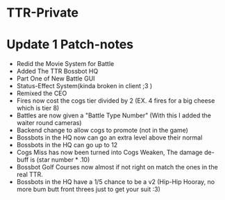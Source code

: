 # TTR-Private

# Update 1 Patch-notes
- Redid the Movie System for Battle
- Added The TTR Bossbot HQ
- Part One of New Battle GUI
- Status-Effect System(kinda broken in client ;3 )
- Remixed the CEO
- Fires now cost the cogs tier divided by 2 (EX. 4 fires for a big cheese which is tier 8)
- Battles are now given a "Battle Type Number" (With this I added the waiter round cameras)
- Backend change to allow cogs to promote (not in the game)
- Bossbots in the HQ now can go an extra level above their normal
- Bossbots in the HQ can go up to 12
- Cogs Miss has now been turned into Cogs Weaken, The damage de-buff is (star number * .10)
- Bossbot Golf Courses now almost if not right on match the ones in the real TTR.
- Bossbots in the HQ have a 1/5 chance to be a v2 (Hip-Hip Hooray, no more bum butt front threes just to get your suit :3)